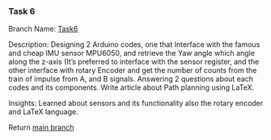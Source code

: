 ### Task 6 <a name="Task6"></a>

Branch Name: [Task6](../../tree/Task6)

Description: Designing 2 Arduino codes, one that Interface with the famous and cheap IMU sensor MPU6050, and retrieve the Yaw angle which angle along the z-axis (It’s preferred to interface with the sensor register, and the other interface with rotary Encoder and get the number of counts from the train of impulse from A, and B signals.
Answering 2 questions about each codes and its components.
Write article about Path planning using LaTeX.

Insights: Learned about sensors and its functionality also the rotary encoder and LaTeX language.

Return [main branch](../../tree/main)
